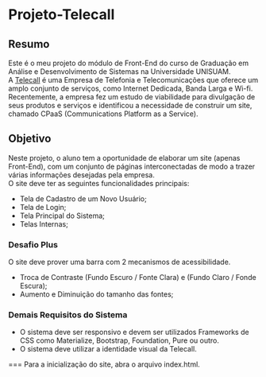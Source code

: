 # Projeto-Telecall

## Resumo
Este é o meu projeto do módulo de Front-End do curso de Graduação em Análise e Desenvolvimento de Sistemas na Universidade UNISUAM.  
A [Telecall](https://www.telecall.com/) é uma Empresa de Telefonia e Telecomunicações que oferece um amplo conjunto de serviços, como Internet Dedicada, Banda Larga e Wi-fi.  
Recentemente, a empresa fez um estudo de viabilidade para divulgação de seus produtos e serviços e identificou a necessidade de construir um site, chamado CPaaS (Communications Platform as a Service).

## Objetivo
Neste projeto, o aluno tem a oportunidade de elaborar um site (apenas Front-End), com um conjunto de páginas interconectadas de modo a trazer várias informações desejadas pela empresa.  
O site deve ter as seguintes funcionalidades principais:
* Tela de Cadastro de um Novo Usuário;
* Tela de Login;
* Tela Principal do Sistema;
* Telas Internas;

### Desafio Plus
O site deve prover uma barra com 2 mecanismos de acessibilidade.
- Troca de Contraste (Fundo Escuro / Fonte Clara) e (Fundo Claro / Fonde Escura);
- Aumento e Diminuição do tamanho das fontes;

### Demais Requisitos do Sistema
- O sistema deve ser responsivo e devem ser utilizados Frameworks de CSS como Materialize, Bootstrap, Foundation, Pure ou outro.  
- O sistema deve utilizar a identidade visual da Telecall.

===
Para a inicialização do site, abra o arquivo index.html.